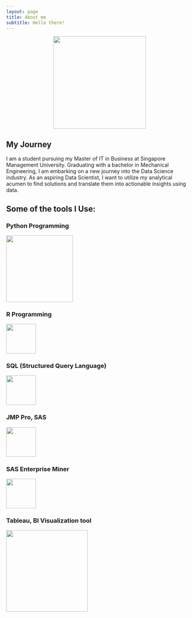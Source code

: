 ```yaml
---
layout: page
title: About me
subtitle: Hello there!
---
```

<p align="center">
  <img src="https://limyongkai.github.io/assets/img/profile-modified.png" width="250" class="aligncenter">
</p>


## My Journey

I am a student pursuing my Master of IT in Business at Singapore Management University. Graduating with a bachelor in Mechanical Engineering, I am embarking on a new journey into the Data Science industry. As an aspiring Data Scientist, I want to utilize my analytical acumen to find solutions and translate them into actionable insights using data.

## Some of the tools I Use:

### Python Programming
<img src="https://limyongkai.github.io/assets/img/python.png" width="180">

### R Programming
<img src="https://limyongkai.github.io/assets/img/R.png" width="80">

### SQL (Structured Query Language)
<img src="https://limyongkai.github.io/assets/img/SQL.png" width="80">

### JMP Pro, SAS
<img src="https://limyongkai.github.io/assets/img/jmp.png" width="80">

### SAS Enterprise Miner
<img src="https://limyongkai.github.io/assets/img/EM.png" width="80">

### Tableau, BI Visualization tool
<img src="https://limyongkai.github.io/assets/img/tableau.png" width="220">
